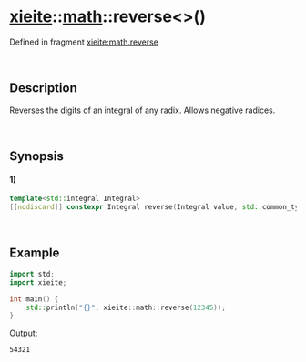 # [xieite](../../xieite.md)\:\:[math](../../math.md)\:\:reverse\<\>\(\)
Defined in fragment [xieite:math.reverse](../../../src/math/reverse.cpp)

&nbsp;

## Description
Reverses the digits of an integral of any radix. Allows negative radices.

&nbsp;

## Synopsis
#### 1)
```cpp
template<std::integral Integral>
[[nodiscard]] constexpr Integral reverse(Integral value, std::common_type_t<Integral> radix = 10) noexcept;
```

&nbsp;

## Example
```cpp
import std;
import xieite;

int main() {
    std::println("{}", xieite::math::reverse(12345));
}
```
Output:
```
54321
```
